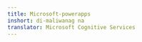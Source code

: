 ```yaml
---
title: Microsoft-powerapps
inshort: di-maliwanag na
translator: Microsoft Cognitive Services
---
```




